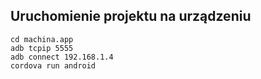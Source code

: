 ## Uruchomienie projektu na urządzeniu
```
cd machina.app
adb tcpip 5555
adb connect 192.168.1.4
cordova run android